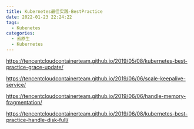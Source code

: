 ```yaml
---
title: Kubernetes最佳实践-BestPractice
date: 2022-01-23 22:24:22
tags:
  - Kubenetes
categories: 
  - 云原生
  - Kubernetes
---
```


<p></p>
<!-- more -->



https://tencentcloudcontainerteam.github.io/2019/05/08/kubernetes-best-practice-grace-update/

https://tencentcloudcontainerteam.github.io/2019/06/06/scale-keepalive-service/

https://tencentcloudcontainerteam.github.io/2019/06/06/handle-memory-fragmentation/

https://tencentcloudcontainerteam.github.io/2019/06/08/kubernetes-best-practice-handle-disk-full/